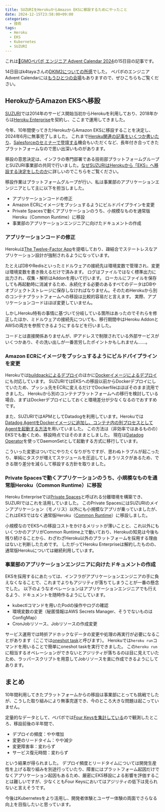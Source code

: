 ```yaml
---
title: SUZURIをHerokuからAmazon EKSに移設するためにやったこと
date: 2024-12-15T23:58:00+09:00
categories:
  - 技術
tags:
  - Heroku
  - EKS
  - Kubernetes
  - SUZURI
---
```


これは[🎄GMOペパボ エンジニア Advent Calendar 2024](https://adventar.org/calendars/10317)の15日目の記事です。

14日目はk4tayaさんの[DKIM2についての所感](https://zenn.dev/k4taya/articles/ec4c117e9e9b32)でした。
ペパボのエンジニアAdvent Calendarには[もうひとつの会場](https://adventar.org/calendars/10036)もありますので、ぜひこちらもご覧ください。

## HerokuからAmazon EKSへ移設

[SUZURI](https://suzuri.jp/)では2014年のサービス開始当初からHerokuを利用しており、2018年からは[Heroku Enterprise](https://jp.heroku.com/enterprise)を契約し、ここまで運用してきました。

今年、10年間使ってきたHerokuからAmazon EKSに移設することを決定し、2024年6月に無事完了しました。
これまで[Heroku関連の記事をいくつか書いたり](/tags/heroku/)、[Salesforceのセミナーで登壇する](https://www.slideshare.net/slideshow/gmoheroku-154211436/154211436)機会もいただくなど、長年付き合ってきたプラットフォームなので思い出深いものがあります。

移設の意思決定は、インフラの専門部署である技術部プラットフォームグループとSUZURI事業部の共同で行いました。[なぜSUZURIはHerokuから「EKS」へ移設する決定をしたのか](https://tech.pepabo.com/2024/06/13/heroku-to-eks/)に詳しいのでこちらをご覧ください。

移設作業はプラットフォームグループが行い、私は事業部のアプリケーションエンジニアとして主に以下を担当しました。

- アプリケーションコードの修正
- Amazon ECRにイメージをプッシュするようにビルドパイプラインを変更
- Private Spacesで動くアプリケーションのうち、小規模なものを通常版Heroku（Common Runtime）に移設
- 事業部のアプリケーションエンジニアに向けたドキュメントの作成

### アプリケーションコードの修正

Herokuは[The Twelve-Factor App](https://12factor.net/ja/)を提唱しており、疎結合でステートレスなアプリケーション設計が強制されるようになっています。

たとえばDBやRedisといったミドルウェアの接続先は環境変数で管理され、変更は環境変数を書き換えるだけで済みます。
ログはファイルではなく標準出力に出力され、収集・解析はAddonを用いて行います。
ローカルにファイルを保存しても再起動時に消滅するため、永続化する必要のあるすべてのデータはDBやオブジェクトストレージに保存しなければなりません。そのためHerokuから別のコンテナプラットフォームへの移設は比較的容易だと言えます。
実際、アプリケーションコードはほぼ変更していません。

しかしHeroku特有の事情に基づいて分岐している箇所はあったのでそれらを修正したほか、ミドルウェアの接続先についても、移行期間中はHeroku AddonとAWSの両方を参照できるようにするなどを行いました。

コードとは直接関係ありませんが、IPアドレスで制限されている外部サービスがいくつかあり、その洗い出しが一番苦労したポイントかもしれません……。

### Amazon ECRにイメージをプッシュするようにビルドパイプラインを変更

Herokuでは[buildpackによるデプロイ](https://devcenter.heroku.com/ja/articles/buildpacks)のほかに[Dockerイメージによるデプロイ](https://devcenter.heroku.com/ja/categories/deploying-with-docker)にも対応しています。
SUZURIではEKSへの移設以前からDockerデプロイにしていたため、プッシュ先をECRに変えるだけでDockerfileはほぼそのまま流用できました。
Herokuから別のコンテナプラットフォームへの移行を検討している場合、まずはDockerデプロイにしておくと環境差分が少なくなるのでおすすめです。

また、SUZURIではAPMとしてDatadogを利用しています。Herokuでは[Datadog AgentをDockerイメージに追加し、コンテナ内の別プロセスとしてAgentを起動する方法](https://docs.datadoghq.com/ja/agent/basic_agent_usage/heroku/#docker-%E3%82%A4%E3%83%A1%E3%83%BC%E3%82%B8%E3%81%A8%E5%85%B1%E3%81%AB-heroku-%E3%82%92%E4%BD%BF%E7%94%A8%E3%81%99%E3%82%8B)を用いていました。
この方法は（非効率ではあるものの）EKSでも動くため、移設時点ではそのままとしました。
現在は[Datadog Operator](https://docs.datadoghq.com/ja/containers/kubernetes/installation/?tab=datadogoperator)を使ってDaemonSetとして起動する方式に移行しています。

こういった変更はついでにやりたくなりがちですが、思わぬトラブルが起こったり、単純にタスクが増えてスケジュールを圧迫してしまうリスクがあるため、できる限り差分を減らして移設する方針を取りました。

### Private Spacesで動くアプリケーションのうち、小規模なものを通常版Heroku（Common Runtime）に移設

Heroku Enterpriseでは[Private Spaces](https://jp.heroku.com/private-spaces)と呼ばれる分離環境を構築でき、SUZURIではこれを活用していました。
このPrivate SpacesにはSUZURIのメインアプリケーション（モノリス）以外にも小規模なアプリが乗っていましたが、これはEKSではなく通常版Heroku（[Common Runtime](https://devcenter.heroku.com/ja/articles/dyno-runtime#common-runtime)）に移設しました。

小規模なのでEKSへの移設コストをかけるメリットが薄いことと、これ以外にもいくつかのアプリがCommon Runtime上で動いており、Herokuの知見は今後も残り続けることから、わざわざHeroku以外のプラットフォームを採用する理由はないと判断したためです。
したがってHeroku Enterpriseは解約したものの、通常版Herokuについては継続利用しています。

### 事業部のアプリケーションエンジニアに向けたドキュメントの作成

EKSを採用するにあたっては、インフラがアプリケーションエンジニアの手に負えなくなることで、これまでよりもアジリティが落ちてしまうことが一番の懸念でした。
以下のようなオペレーションはアプリケーションエンジニアでも行えるよう、ドキュメントを随時作るようにしています。

- kubectlコマンドを用いたPodの操作やログの確認
- 環境変数の変更（秘匿情報はAWS Secrets Manager、そうでないものはConfigMap）
- CronJobリソース、Jobリソースの作成変更

サービス運用では時折アドホックなデータの変更や処理の再実行が必要になることがあります（ここでは[oneshot task](https://osa.hatenablog.com/entry/introduce-oneshot-task-generator)と呼びます）。
Herokuでは`heroku run`コマンドを用いることで簡単にoneshot taskを実行できました。
この`heroku run`に相当するオペレーションができないとアジリティが落ちるのは目に見えていたため、ラッパースクリプトを用意してJobリソースを楽に作成できるようにしてあります。

## まとめ

10年間利用してきたプラットフォームからの移設は事業部にとっても挑戦でしたが、こうした取り組みにより無事完遂でき、今のところ大きな問題は起こっていません。

定量的なデータとして、ペパボでは[Four Keysを集計している](https://tech.pepabo.com/2022/01/06/four-keys-dashboard/)ので観測したところ、移設前後の半年間で、

- デプロイの頻度：やや増加
- 変更のリードタイム：やや減少
- 変更障害率：変わらず
- サービス復元時間：変わらず

という結果が得られました。
デプロイ頻度とリードタイムについては開発生産性を上げる取り組みを別途行っていたり、障害にはプラットフォーム起因だけでなくアプリケーション起因もあるため、厳密にEKS移設による影響を評価することは難しいですが、少なくともFour Keysにおいてはアジリティの低下は見られないと言えそうです。

今後はKubernetesをより活用し、開発者体験とユーザー体験の両面でさらなる向上を目指したいと思っています。
